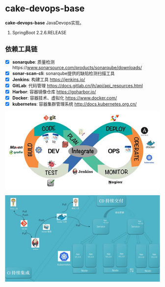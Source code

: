 # cake-devops-base

**cake-devops-base** JavaDevops实现。

1. SpringBoot 2.2.6.RELEASE

## 依赖工具链

- [x] **sonarqube**: 质量检测https://www.sonarsource.com/products/sonarqube/downloads/
- [x] **sonar-scan-cli**: sonarqube提供的缺陷检测扫描工具
- [x] **Jenkins**: 构建工具 https://jenkins.io/
- [x] **GitLab**: 代码管理 https://docs.gitlab.cn/jh/api/api_resources.html
- [x] **Harbor**: 容器镜像仓库 https://goharbor.io/
- [x] **Docker**: 容器技术、虚拟化 https://www.docker.com/
- [x] **kubernetes**: 容器集群管理系统 http://docs.kubernetes.org.cn/

![CICD](https://github.com/WXzhongwang/cake-devops-base/blob/main/2021-11-23_175935.png)

![核心业务](https://github.com/WXzhongwang/cake-devops-base/blob/main/image-20211125154112097.png)